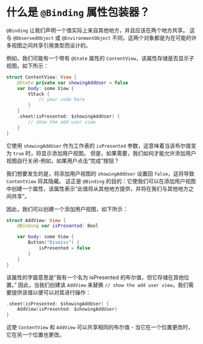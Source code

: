 什么是 `@Binding` 属性包装器？
===

`@Binding` 让我们声明一个值实际上来自其他地方，并且应该在两个地方共享。 这与 `@ObservedObject` 或 `@EnvironmentObject` 不同，这两个对象都是为在可能的许多视图之间共享引用类型而设计的。

例如，我们可能有一个带有 `@State` 属性的 `ContentView`，该属性存储是否显示子视图，如下所示：

```swift
struct ContentView: View {
    @State private var showingAddUser = false
    var body: some View {
        VStack {
            // your code here
        }
    }
    .sheet(isPresented: $showingAddUser) {
        // show the add user view
    }
}
```

它使用 `showingAddUser` 作为工作表的 `isPresented` 参数，这意味着当该布尔值变为 `true` 时，将显示添加用户视图。 但是，如果需要，我们如何才能允许添加用户视图自行关闭-例如，如果用户点击“完成”按钮？

我们想要发生的是，将添加用户视图的 `showingAddUser` 设置回 `false`，这将导致 `ContentView` 将其隐藏。 这正是 `@Binding` 的目的：它使我们可以在添加用户视图中创建一个属性，该属性表示“此值将从其他地方提供，并将在我们与其他地方之间共享”。

因此，我们可以创建一个添加用户视图，如下所示：

```swift
struct AddView: View {
    @Binding var isPresented: Bool

    var body: some View {
        Button("Dismiss") {
            isPresented = false
        }
    }
}
```

该属性的字面意思是“我有一个名为 isPresented 的布尔值，但它存储在其他位置。” 因此，当我们创建该 `AddView` 来替换 `// show the add user view`，我们需要提供该值以便可以对其进行操作：

```swift
.sheet(isPresented: $showingAddUser) {
    AddView(isPresented: $showingAddUser)
}
```

这使 `ContentView` 和 `AddView` 可以共享相同的布尔值 - 当它在一个位置更改时，它在另一个位置也更改。